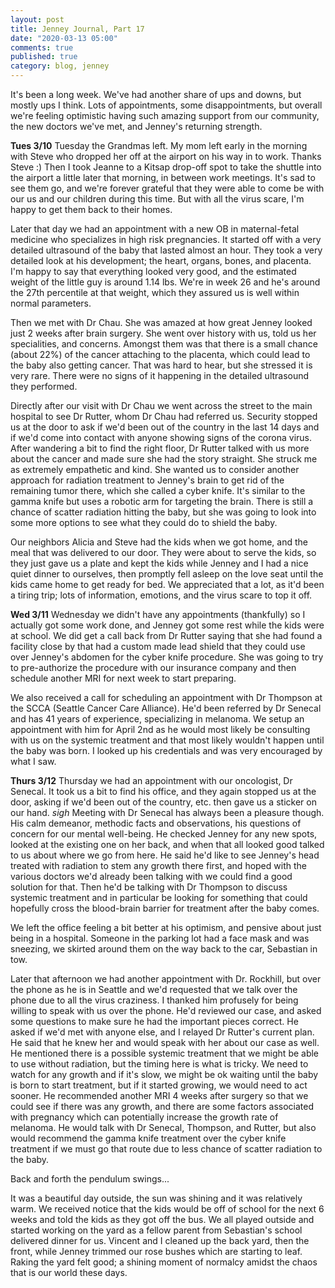 ```yaml
---
layout: post
title: Jenney Journal, Part 17
date: "2020-03-13 05:00"
comments: true
published: true
category: blog, jenney
---
```

It's been a long week. We've had another share of ups and downs, but mostly ups I think. Lots of appointments, some disappointments, but overall we're feeling optimistic having such amazing support from our community, the new doctors we've met, and Jenney's returning strength.

**Tues 3/10**
Tuesday the Grandmas left. My mom left early in the morning with Steve who dropped her off at the airport on his way in to work. Thanks Steve :) Then I took Jeanne to a Kitsap drop-off spot to take the shuttle into the airport a little later that morning, in between work meetings. It's sad to see them go, and we're forever grateful that they were able to come be with our us and our children during this time. But with all the virus scare, I'm happy to get them back to their homes.

Later that day we had an appointment with a new OB in maternal-fetal medicine who specializes in high risk pregnancies. It started off with a very detailed ultrasound of the baby that lasted almost an hour. They took a very detailed look at his development; the heart, organs, bones, and placenta. I'm happy to say that everything looked very good, and the estimated weight of the little guy is around 1.14 lbs. We're in week 26 and he's around the 27th percentile at that weight, which they assured us is well within normal parameters.

Then we met with Dr Chau. She was amazed at how great Jenney looked just 2 weeks after brain surgery. She went over history with us, told us her specialities, and concerns. Amongst them was that there is a small chance (about 22%) of the cancer attaching to the placenta, which could lead to the baby also getting cancer. That was hard to hear, but she stressed it is very rare. There were no signs of it happening in the detailed ultrasound they performed.

Directly after our visit with Dr Chau we went across the street to the main hospital to see Dr Rutter, whom Dr Chau had referred us. Security stopped us at the door to ask if we'd been out of the country in the last 14 days and if we'd come into contact with anyone showing signs of the corona virus. After wandering a bit to find the right floor, Dr Rutter talked with us more about the cancer and made sure she had the story straight. She struck me as extremely empathetic and kind. She wanted us to consider another approach for radiation treatment to Jenney's brain to get rid of the remaining tumor there, which she called a cyber knife. It's similar to the gamma knife but uses a robotic arm for targeting the brain. There is still a chance of scatter radiation hitting the baby, but she was going to look into some more options to see what they could do to shield the baby.

Our neighbors Alicia and Steve had the kids when we got home, and the meal that was delivered to our door. They were about to serve the kids, so they just gave us a plate and kept the kids while Jenney and I had a nice quiet dinner to ourselves, then promptly fell asleep on the love seat until the kids came home to get ready for bed. We appreciated that a lot, as it'd been a tiring trip; lots of information, emotions, and the virus scare to top it off.

**Wed 3/11**
Wednesday we didn't have any appointments (thankfully) so I actually got some work done, and Jenney got some rest while the kids were at school. We did get a call back from Dr Rutter saying that she had found a facility close by that had a custom made lead shield that they could use over Jenney's abdomen for the cyber knife procedure. She was going to try to pre-authorize the procedure with our insurance company and then schedule another MRI for next week to start preparing.

We also received a call for scheduling an appointment with Dr Thompson at the SCCA (Seattle Cancer Care Alliance). He'd been referred by Dr Senecal and has 41 years of experience, specializing in melanoma. We setup an appointment with him for April 2nd as he would most likely be consulting with us on the systemic treatment and that most likely wouldn't happen until the baby was born. I looked up his credentials and was very encouraged by what I saw.

**Thurs 3/12**
Thursday we had an appointment with our oncologist, Dr Senecal. It took us a bit to find his office, and they again stopped us at the door, asking if we'd been out of the country, etc. then gave us a sticker on our hand. *sigh* Meeting with Dr Senecal has always been a pleasure though. His calm demeanor, methodic facts and observations, his questions of concern for our mental well-being. He checked Jenney for any new spots, looked at the existing one on her back, and when that all looked good talked to us about where we go from here. He said he'd like to see Jenney's head treated with radiation to stem any growth there first, and hoped with the various doctors we'd already been talking with we could find a good solution for that. Then he'd be talking with Dr Thompson to discuss systemic treatment and in particular be looking for something that could hopefully cross the blood-brain barrier for treatment after the baby comes. 

We left the office feeling a bit better at his optimism, and pensive about just being in a hospital. Someone in the parking lot had a face mask and was sneezing, we skirted around them on the way back to the car, Sebastian in tow.

Later that afternoon we had another appointment with Dr. Rockhill, but over the phone as he is in Seattle and we'd requested that we talk over the phone due to all the virus craziness. I thanked him profusely for being willing to speak with us over the phone. He'd reviewed our case, and asked some questions to make sure he had the important pieces correct. He asked if we'd met with anyone else, and I relayed Dr Rutter's current plan. He said that he knew her and would speak with her about our case as well. He mentioned there is a possible systemic treatment that we might be able to use without radiation, but the timing here is what is tricky. We need to watch for any growth and if it's slow, we might be ok waiting until the baby is born to start treatment, but if it started growing, we would need to act sooner. He recommended another MRI 4 weeks after surgery so that we could see if there was any growth, and there are some factors associated with pregnancy which can potentially increase the growth rate of melanoma. He would talk with Dr Senecal, Thompson, and Rutter, but also would recommend the gamma knife treatment over the cyber knife treatment if we must go that route due to less chance of scatter radiation to the baby.

Back and forth the pendulum swings...

It was a beautiful day outside, the sun was shining and it was relatively warm. We received notice that the kids would be off of school for the next 6 weeks and told the kids as they got off the bus. We all played outside and started working on the yard as a fellow parent from Sebastian's school delivered dinner for us. Vincent and I cleaned up the back yard, then the front, while Jenney trimmed our rose bushes which are starting to leaf. Raking the yard felt good; a shining moment of normalcy amidst the chaos that is our world these days.